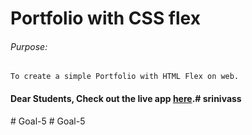 # Portfolio with CSS flex

###### Purpose:
    To create a simple Portfolio with HTML Flex on web.

#### Dear Students, Check out the live app [here](http://203.193.173.125/buildriseshine/design/profile-with-flex/).#   s r i n i v a s s  
 #   G o a l - 5  
 #   G o a l - 5  
 